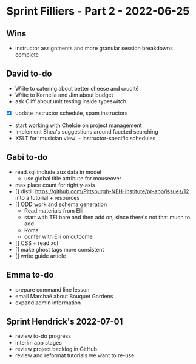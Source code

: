# Sprint Filliers - Part 2 - 2022-06-25

## Wins
- instructor assignments and more granular session breakdowns complete

## David to-do
- Write to catering about better cheese and crudité
- Write to Kornelia and Jim about budget
- ask Cliff about unit testing inside typeswitch
- [x] update instructor schedule, spam instructors
- start working with Chelcie on project management
- Implement Shea's suggestions around faceted searching
- XSLT for 'musician view' - instructor-specific schedules

## Gabi to-do
- read.xql include aux data in model
    - use global title attribute for mouseover
- max place count for right y-axis
- [] distill https://github.com/Pittsburgh-NEH-Institute/pr-app/issues/12 into a tutorial + resources      
- [] ODD work and schema generation
	- Read materials from Elli
	- start with TEI bare and then add on, since there's not that much to add
	- Roma
	- confer with Elli on outcome
- [] CSS + read.xql		
- [] make ghost tags more consistent
- [] write guide article

## Emma to-do
- prepare command line lesson
- email Marchaé about Bouquet Gardens
- expand admin information

## Sprint Hendrick's 2022-07-01
- review to-do progress
- interim app stages
- review project backlog in GitHub
- review and reformat tutorials we want to re-use
